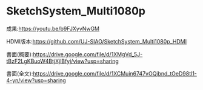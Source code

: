 # SketchSystem_Multi1080p
 
成果:https://youtu.be/b9FJXyvNwGM

HDMI版本:https://github.com/UJ-SIAO/SketchSystem_Multi1080p_HDMI

書面(概要):https://drive.google.com/file/d/1XMgVd_5J-tBzF2LgKBuoW4BtjXjlBfyj/view?usp=sharing

書面(全文):https://drive.google.com/file/d/1XCMuin6747vOQjbnd_tOeD98tl1-4-yn/view?usp=sharing
